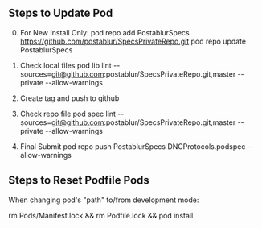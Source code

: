 Steps to Update Pod
------------------------
0. For New Install Only:
pod repo add PostablurSpecs https://github.com/postablur/SpecsPrivateRepo.git
pod repo update PostablurSpecs

1. Check local files
pod lib lint --sources=git@github.com:postablur/SpecsPrivateRepo.git,master --private --allow-warnings

2. Create tag and push to github

3. Check repo file
pod spec lint --sources=git@github.com:postablur/SpecsPrivateRepo.git,master --private --allow-warnings

4. Final Submit
pod repo push PostablurSpecs DNCProtocols.podspec --allow-warnings


Steps to Reset Podfile Pods
--------------------------------
When changing pod's "path" to/from development mode:

rm Pods/Manifest.lock && rm Podfile.lock && pod install


